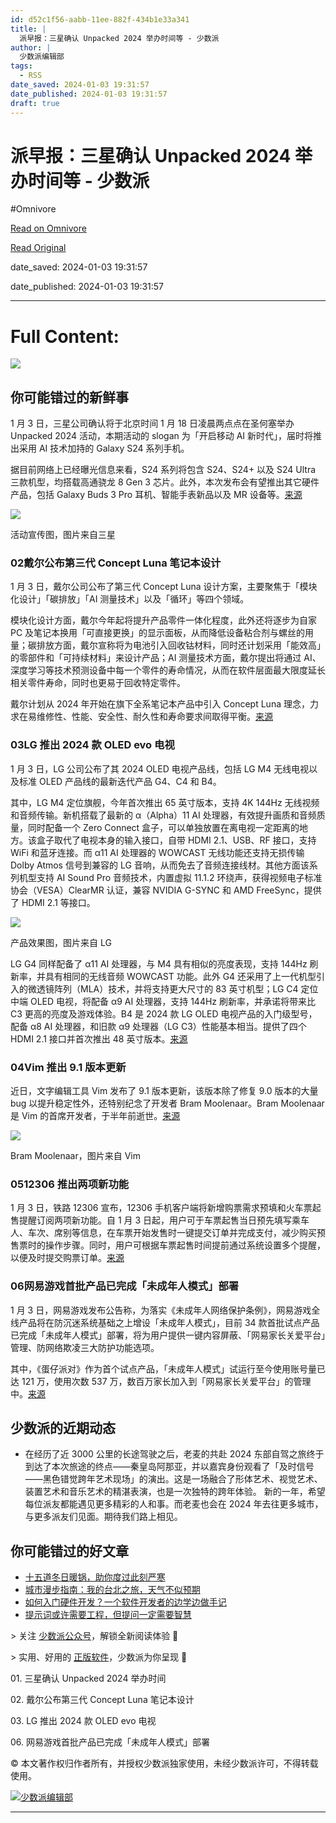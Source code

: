 ```yaml
---
id: d52c1f56-aabb-11ee-882f-434b1e33a341
title: |
  派早报：三星确认 Unpacked 2024 举办时间等 - 少数派
author: |
  少数派编辑部
tags:
  - RSS
date_saved: 2024-01-03 19:31:57
date_published: 2024-01-03 19:31:57
draft: true
---
```


# 派早报：三星确认 Unpacked 2024 举办时间等 - 少数派
#Omnivore

[Read on Omnivore](https://omnivore.app/me/unpacked-2024-18cd2c8b8e2)

[Read Original](https://sspai.com/post/85555)

date_saved: 2024-01-03 19:31:57

date_published: 2024-01-03 19:31:57

--- 

# Full Content: 

![](https://proxy-prod.omnivore-image-cache.app/0x0,sGpsu6izHLaXb7A21LJydwlb9FR0yowkblpOE3u-RzmI/https://cdn.sspai.com/04/01/2024/article/050bd43a-907a-a235-e02f-7ab632ec2bb4.jpg?imageMogr2/auto-orient/quality/95/thumbnail/!456x456r/gravity/Center/crop/456x456/interlace/1)

## 你可能错过的新鲜事

1 月 3 日，三星公司确认将于北京时间 1 月 18 日凌晨两点点在圣何塞举办 Unpacked 2024 活动，本期活动的 slogan 为「开启移动 AI 新时代」，届时将推出采用 AI 技术加持的 Galaxy S24 系列手机。

据目前网络上已经曝光信息来看，S24 系列将包含 S24、S24+ 以及 S24 Ultra 三款机型，均搭载高通骁龙 8 Gen 3 芯片。此外，本次发布会有望推出其它硬件产品，包括 Galaxy Buds 3 Pro 耳机、智能手表新品以及 MR 设备等。[来源](https://sspai.com/link?target=https%3A%2F%2F9to5google.com%2F2024%2F01%2F02%2Fsamsung-galaxy-s24-event-january-2024%2F)

![](https://proxy-prod.omnivore-image-cache.app/0x0,s88-2J2-VO0IvdMQeS1k5u1-sKx8JnEIiedrqaB6ncYI/https://cdn.sspai.com/2024/01/04/article/4bf62d72a0cd31ab7a2bb6d4bcd560a0?imageView2/2/w/1120/q/90/interlace/1/ignore-error/1)

活动宣传图，图片来自三星

### 02戴尔公布第三代 Concept Luna 笔记本设计

1 月 3 日，戴尔公司公布了第三代 Concept Luna 设计方案，主要聚焦于「模块化设计」「碳排放」「AI 测量技术」以及「循环」等四个领域。

模块化设计方面，戴尔今年起将提升产品零件一体化程度，此外还将逐步为自家 PC 及笔记本换用「可直接更换」的显示面板，从而降低设备粘合剂与螺丝的用量；碳排放方面，戴尔宣称将为电池引入回收钴材料，同时还计划采用「能效高」的零部件和「可持续材料」来设计产品；AI 测量技术方面，戴尔提出将通过 AI、深度学习等技术预测设备中每一个零件的寿命情况，从而在软件层面最大限度延长相关零件寿命，同时也更易于回收特定零件。

戴尔计划从 2024 年开始在旗下全系笔记本产品中引入 Concept Luna 理念，力求在易维修性、性能、安全性、耐久性和寿命要求间取得平衡。[来源](https://www.ithome.com/0/743/055.htm)

### 03LG 推出 2024 款 OLED evo 电视

1 月 3 日，LG 公司公布了其 2024 OLED 电视产品线，包括 LG M4 无线电视以及标准 OLED 产品线的最新迭代产品 G4、C4 和 B4。

其中，LG M4 定位旗舰，今年首次推出 65 英寸版本，支持 4K 144Hz 无线视频和音频传输。新机搭载了最新的 α（Alpha）11 AI 处理器，有效提升画质和音频质量，同时配备一个 Zero Connect 盒子，可以单独放置在离电视一定距离的地方。该盒子取代了电视本身的输入接口，自带 HDMI 2.1、USB、RF 接口，支持 WiFi 和蓝牙连接。而 α11 AI 处理器的 WOWCAST 无线功能还支持无损传输 Dolby Atmos 信号到兼容的 LG 音响，从而免去了音频连接线材。其他方面该系列机型支持 AI Sound Pro 音频技术，内置虚拟 11.1.2 环绕声，获得视频电子标准协会（VESA）ClearMR 认证，兼容 NVIDIA G-SYNC 和 AMD FreeSync，提供了 HDMI 2.1 等接口。

![](https://proxy-prod.omnivore-image-cache.app/0x0,s8bYw0sVWMWcLcXHfINB3_urGwLRTCmGpsl8Jiij8K6Q/https://cdn.sspai.com/2024/01/04/article/1e5c76c559171b1c347e193e356c0de7?imageView2/2/w/1120/q/90/interlace/1/ignore-error/1)

产品效果图，图片来自 LG

LG G4 同样配备了 α11 AI 处理器，与 M4 具有相似的亮度表现，支持 144Hz 刷新率，并具有相同的无线音频 WOWCAST 功能。此外 G4 还采用了上一代机型引入的微透镜阵列（MLA）技术，并将支持更大尺寸的 83 英寸机型；LG C4 定位中端 OLED 电视，将配备 α9 AI 处理器，支持 144Hz 刷新率，并承诺将带来比 C3 更高的亮度及游戏体验。B4 是 2024 款 LG OLED 电视产品的入门级型号，配备 α8 AI 处理器，和旧款 α9 处理器（LG C3）性能基本相当。提供了四个 HDMI 2.1 接口并首次推出 48 英寸版本。[来源](https://www.ithome.com/0/743/061.htm)

### 04Vim 推出 9.1 版本更新

近日，文字编辑工具 Vim 发布了 9.1 版本更新，该版本除了修复 9.0 版本的大量 bug 以提升稳定性外，还特别纪念了开发者 Bram Moolenaar。Bram Moolenaar 是 Vim 的首席开发者，于半年前逝世。[来源](https://sspai.com/link?target=https%3A%2F%2Fwww.vim.org%2Fvim-9.1-released.php)

![](https://proxy-prod.omnivore-image-cache.app/0x0,sgu9glgznEjpUp7HiB454wcfHksOK_igcEByb-GO_f9M/https://cdn.sspai.com/2024/01/04/article/ea80a962734385334b53a05c9dade844?imageView2/2/w/1120/q/90/interlace/1/ignore-error/1)

Bram Moolenaar，图片来自 Vim

### 0512306 推出两项新功能

1 月 3 日，铁路 12306 宣布，12306 手机客户端将新增购票需求预填和火车票起售提醒订阅两项新功能。自 1 月 3 日起，用户可于车票起售当日预先填写乘车人、车次、席别等信息，在车票开始发售时一键提交订单并完成支付，减少购买预售票时的操作步骤。同时，用户可根据车票起售时间提前通过系统设置多个提醒，以便及时提交购票订单。[来源](https://weibo.com/2549511007/NA64jcnf8)

### 06网易游戏首批产品已完成「未成年人模式」部署

1 月 3 日，网易游戏发布公告称，为落实《未成年人网络保护条例》，网易游戏全线产品将在防沉迷系统基础之上增设「未成年人模式」，目前 34 款首批试点产品已完成「未成年人模式」部署，将为用户提供一键内容屏蔽、「网易家长关爱平台」管理、防网络欺凌三大防护功能选项。

其中，《蛋仔派对》作为首个试点产品，「未成年人模式」试运行至今使用账号量已达 121 万，使用次数 537 万，数百万家长加入到「网易家长关爱平台」的管理中。[来源](https://www.ithome.com/0/743/072.htm)

## 少数派的近期动态

* 在经历了近 3000 公里的长途驾驶之后，老麦的共赴 2024 东部自驾之旅终于到达了本次旅途的终点——秦皇岛阿那亚，并以嘉宾身份观看了「及时信号——黑色错觉跨年艺术现场」的演出。这是一场融合了形体艺术、视觉艺术、装置艺术和音乐艺术的精湛表演，也是一次独特的跨年体验。 新的一年，希望每位派友都能遇见更多精彩的人和事。而老麦也会在 2024 年去往更多城市，与更多派友们见面。期待我们路上相见。

## 你可能错过的好文章

* [十五道冬日暖锅，助你度过此刻严寒](https://sspai.com/prime/story/one-pot-recipes-for-winter)
* [城市漫步指南：我的台北之旅，天气不似预期](https://sspai.com/post/85206)
* [如何入门硬件开发？一个软件开发者的边学边做手记](https://sspai.com/post/85507)
* [提示词或许需要工程，但提问一定需要智慧](https://sspai.com/post/85484)

\> 关注 [少数派公众号](https://sspai.com/s/J71e)，解锁全新阅读体验 📰

\> 实用、好用的 [正版软件](https://sspai.com/mall)，少数派为你呈现 🚀

01\. 三星确认 Unpacked 2024 举办时间

02\. 戴尔公布第三代 Concept Luna 笔记本设计

03\. LG 推出 2024 款 OLED evo 电视

06\. 网易游戏首批产品已完成「未成年人模式」部署

© 本文著作权归作者所有，并授权少数派独家使用，未经少数派许可，不得转载使用。

[![少数派编辑部](https://proxy-prod.omnivore-image-cache.app/0x0,sV6aAoFQnNwOyMN71Db5E-0pEHa0VchzwYBgmlo17Zos/https://cdn.sspai.com/article/620926da-cd5f-5853-7961-de06067f507f.jpeg?imageMogr2/auto-orient/quality/95/thumbnail/!84x84r/gravity/Center/crop/84x84/interlace/1)](https://sspai.com/u/ee0vj778/updates)

---

